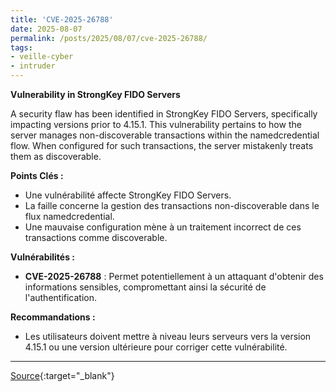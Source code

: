 ```yaml
---
title: 'CVE-2025-26788'
date: 2025-08-07
permalink: /posts/2025/08/07/cve-2025-26788/
tags:
- veille-cyber
- intruder
---
```

**Vulnerability in StrongKey FIDO Servers**

A security flaw has been identified in StrongKey FIDO Servers, specifically impacting versions prior to 4.15.1. This vulnerability pertains to how the server manages non-discoverable transactions within the namedcredential flow. When configured for such transactions, the server mistakenly treats them as discoverable.

**Points Clés :**

*   Une vulnérabilité affecte StrongKey FIDO Servers.
*   La faille concerne la gestion des transactions non-discoverable dans le flux namedcredential.
*   Une mauvaise configuration mène à un traitement incorrect de ces transactions comme discoverable.

**Vulnérabilités :**

*   **CVE-2025-26788** : Permet potentiellement à un attaquant d'obtenir des informations sensibles, compromettant ainsi la sécurité de l'authentification.

**Recommandations :**

*   Les utilisateurs doivent mettre à niveau leurs serveurs vers la version 4.15.1 ou une version ultérieure pour corriger cette vulnérabilité.

---
[Source](https://cvemon.intruder.io/cves/CVE-2025-26788){:target="_blank"}
